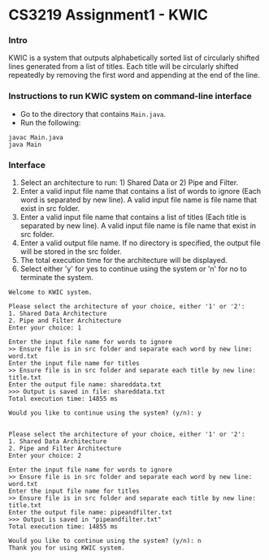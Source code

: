 CS3219 Assignment1 - KWIC
==============================================

### Intro
KWIC is a system that outputs alphabetically sorted list of circularly shifted lines generated from a list of titles. Each title will be circularly shifted repeatedly by removing the first word and appending at the end of the line.

### Instructions to run KWIC system on command-line interface
- Go to the directory that contains ```Main.java```.<br />
- Run the following:
```
javac Main.java
java Main
```

### Interface
1. Select an architecture to run: 1) Shared Data or 2) Pipe and Filter.<br />
2. Enter a valid input file name that contains a list of words to ignore (Each word is separated by new line). A valid input file name is file name that exist in src folder.<br />
3. Enter a valid input file name that contains a list of titles (Each title is separated by new line). A valid input file name is file name that exist in src folder.<br />
4. Enter a valid output file name. If no directory is specified, the output file will be stored in the src folder.<br />
5. The total execution time for the architecture will be displayed.<br />
6. Select either 'y' for yes to continue using the system or 'n' for no to terminate the system.<br />

```
Welcome to KWIC system.

Please select the architecture of your choice, either '1' or '2':
1. Shared Data Architecture
2. Pipe and Filter Architecture
Enter your choice: 1

Enter the input file name for words to ignore 
>> Ensure file is in src folder and separate each word by new line: word.txt
Enter the input file name for titles 
>> Ensure file is in src folder and separate each title by new line: title.txt
Enter the output file name: shareddata.txt
>>> Output is saved in file: shareddata.txt
Total execution time: 14855 ms

Would you like to continue using the system? (y/n): y


Please select the architecture of your choice, either '1' or '2':
1. Shared Data Architecture
2. Pipe and Filter Architecture
Enter your choice: 2

Enter the input file name for words to ignore 
>> Ensure file is in src folder and separate each word by new line: word.txt
Enter the input file name for titles 
>> Ensure file is in src folder and separate each title by new line: title.txt
Enter the output file name: pipeandfilter.txt       
>>> Output is saved in "pipeandfilter.txt"
Total execution time: 14855 ms

Would you like to continue using the system? (y/n): n
Thank you for using KWIC system.
```
